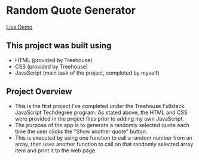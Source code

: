 # Random Quote Generator

[Live Demo](https://chrysalynn.github.io/random_quote_generator/)

## This project was built using

- HTML (provided by Treehouse)
- CSS (provided by Treehouse)
- JavaScript (main task of the project, completed by myself)

## Project Overview

- This is the first project I've completed under the Treehouse Fullstack JavaScript Techdegree program. As stated above, the HTML and CSS were provided in the project files prior to adding my own JavaScript. 
- The purpose of the app is to generate a randomly selected quote each time the user clicks the "Show another quote" button.
- This is executed by using one function to call a random number from an array, then uses another function to call on that randomly selected array item and print it to the web page.

